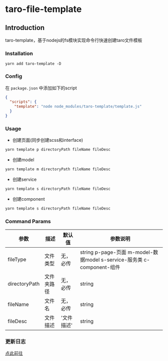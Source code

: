 # taro-file-template

## Introduction

taro-template，基于nodejs的fs模块实现命令行快速创建taro文件模板

### Installation

```shell
yarn add taro-template -D
```

### Config

在 `package.json` 中添加如下的script

```json
{
  "scripts": {
    "template": "node node_modules/taro-template/template.js"
  }
}
```

### Usage

- 创建页面(同步创建scss和interface)

```bash
yarn template p directoryPath fileName fileDesc
```

- 创建model

```bash
yarn template m directoryPath fileName fileDesc
```

- 创建service

```bash
yarn template s directoryPath fileName fileDesc
```

- 创建component

```bash
yarn template s directoryPath fileName fileDesc
```

### Command Params

|参数|描述|默认值|参数说明|
|---|---|---|---|
|fileType|文件类型|无，必传|string p-page-页面 m-model-数据model s-service-服务类 c-component-组件|
|directoryPath|文件夹路径|无，必传|string|
|fileName|文件名|无，必传|string|
|fileDesc|文件描述|'文件描述'|string|

### 更新日志

[点此前往](./CHANGELOG.md)
